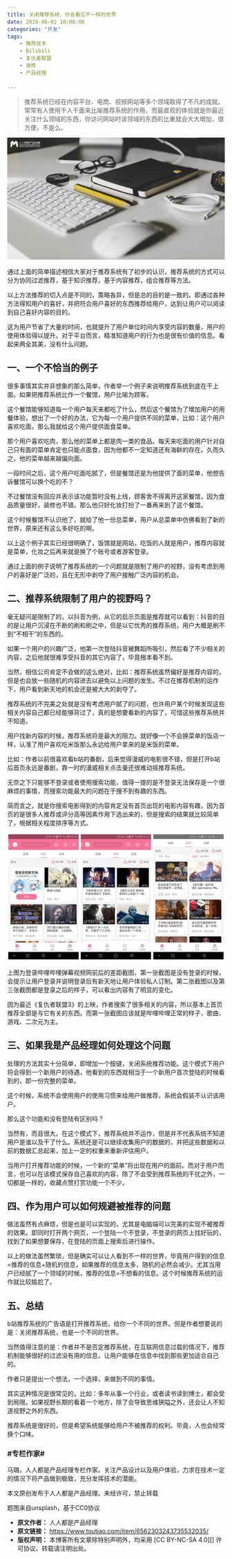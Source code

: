 ```yaml
---
title: 关闭推荐系统，你会看见不一样的世界
date: 2018-06-02 10:08:08
categories: "开发"
tags:
	- 推荐技术
	- Bilibili
	- 复仇者联盟
	- 装修
	- 产品经理

---
```


> 推荐系统已经在内容平台、电商、视频网站等多个领域取得了不凡的成就。常常有人使用千人千面来比喻推荐系统的作用，而最直观的体验就是你最近关注什么领域的东西，你访问网站时该领域的东西的比重就会大大增加，很方便，不是么。

![关闭推荐系统，你会看见不一样的世界][3UFF-JMYM-2ARV.jpg]

通过上面的简单描述相信大家对于推荐系统有了初步的认识，推荐系统的方式可以分为协同过滤推荐，基于知识推荐，基于内容推荐，组合推荐等方法。

以上方法推荐的切入点是不同的，策略各异，但是总的目的是一致的。即通过各种方法得知用户的喜好，并把符合用户喜好的东西推荐给用户，达到让用户可以阅读到自己喜好内容的目的。

这为用户节省了大量的时间，也就提升了用户单位时间内享受内容的数量，用户的使用体验得以提升。对于平台而言，精准知道用户的行为也是很有价值的信息。看起来两全其美，没有什么问题。

## 一、一个不恰当的例子 ##

很多事情其实并非想象的那么简单，作者举一个例子来说明推荐系统到底在干上面。如果把推荐系统比作一个餐馆，用户比喻为顾客。

这个餐馆能够知道每一个用户每天来都吃了什么，然后这个餐馆为了增加用户的用餐体验，想出了一个好的办法，它为每一个用户提供不同的菜单，比如：这个用户喜欢吃面，那么我就给这个用户提供面食菜单。

那个用户喜欢吃肉，那么他的菜单上都是肉一类的食品。每天来吃面的用户针对自己只有面的菜单肯定也只能点面食，因为他都不一定知道还有海鲜的存在。久而久之，他的菜单越来越偏向面。

一段时间之后，这个用户吃面吃腻了，但是餐馆还是为他提供了面的菜单，他想告诉餐馆可以换个吃的不？

不过餐馆没有回应并表示该功能暂时没有上线，顾客舍不得离开这家餐馆，因为食品质量很好，装修也不错。那么他只好化妆打扮了一番再来到了这个餐馆。

这个时候餐馆不认识他了，就给了他一份总菜单，用户从总菜单中仿佛看到了新的世界，原来还有这么多好吃的啊。

以上这个例子其实已经很明确了，饭馆就是网站，吃饭的人就是用户，推荐内容就是菜单，化妆之后再来就是换了个账号或者游客登录。

通过上面的例子说明了推荐系统的一个问题就是限制了用户的视野，没有考虑到用户的喜好是广泛的，且在无形中剥夺了用户接触广泛内容的机会。

## 二、推荐系统限制了用户的视野吗？ ##

毫无疑问是限制了的，以抖音为例，从它的启示页面是推荐就可以看到：抖音的目的是让用户沉浸在不断的刷和刷之中，但是以它优秀的推荐系统，用户大概是刷不到“不相干”的东西的。

如果一个用户的兴趣广泛，他第一次登陆抖音被舞蹈所吸引，然后看了不少相关的内容，之后他就很难享受抖音的其它内容了，毕竟根本看不到。

当然，相信公司肯定不会做的这么绝对，比如：推荐系统虽然偏好是推荐内容的，但是也会放一些随机的内容进去以避免以上问题的发生。不过在推荐机制的运作下，用户看到新天地的机会还是被大大的剥夺了。

推荐系统的不完美之处就是没有考虑用户腻了的问题，也许用户某个时候发现这些相关内容自己都已经能够背过了，真的是想要看新的内容了，可惜这些推荐系统并不知道。

用户找新内容的时候，推荐系统将是最大的阻力。就好像一个不会换菜单的饭店一样，认准了用户喜欢吃米饭那么永远给用户拿来的是米饭的菜单。

比如：作者以前很喜欢看b站的番剧，后来觉得漫威的电影很不错，但是打开b站后首页永远是番剧，靠一时的漫威相关点击量还很难动摇推荐系统。

无奈之下只能够不登录或者使用搜索功能，值得一提的是不登录无法保存是一个很麻烦的事情，而搜索功能最大的问题在于搜不到有趣的东西。

简而言之，就是你搜索电影得到的内容肯定没有首页出现的电影内容有趣，因为首页的是很多人推荐或评分高等因素作用下选出来的，但是搜索的结果就比较简单了，根据相关程度排序等方式。

![关闭推荐系统，你会看见不一样的世界][IRF2-UUIV-77RY.jpg]

上图为登录哔哩哔哩弹幕视频网前后的差距截图，第一张截图是没有登录的时候，会提示让用户登录并说明登录后有新天地让用户体验私人订制。第二张截图以及第三张截图都是登录之后的样子，可以看出内容有了明显的变化。

因为最近《复仇者联盟3》的上映，作者搜索了很多相关的内容，所以基本上首页推荐全部是与它有关的东西。而第一张截图应该就是哔哩哔哩正常的样子，歌曲、游戏、二次元为主。

## 三、如果我是产品经理如何处理这个问题 ##

处理的方法其实十分简单，即增加一个按键，关闭系统推荐功能。这个模式下用户将会得到一个新用户的待遇，他看到的东西就相当于一个新用户首次登陆的时候看到的，即一份完整的菜单。

这个时候，系统不会使用用户的使用习惯来给用户做推荐，系统会假装不认识该用户。

那么这个功能和没有登陆有区别吗？

当然有，而且很大。在这个模式下，推荐系统并不运作，但是并不代表系统不知道用户是谁以及干了什么。系统还是可以继续收集用户的数据的，并把这些数据和以前的数据汇总起来，加上一定的权重来重新评估用户。

当用户打开推荐功能的时候，一个新的“菜单”将出现在用户的面前。而对于用户而言，也可以在该模式保存自己喜欢的内容，除了不会受到推荐系统的干扰之外，一切都是一样的，收藏点赞打赏功能一个不少。

## 四、作为用户可以如何规避被推荐的问题 ##

做法虽然有点麻烦，但是也是可以实现的，尤其是电脑端可以完美的实现不被推荐的效果。即同时打开两个网页，一个登陆一个不登录，不登录的网页上找好玩的，找到了如果想要保存，在登陆的页面上搜索后进行操作。

以上的做法虽然繁琐，但是确实可以让人看到不一样的世界，毕竟用户得到的信息=推荐的信息+随机的信息，如果推荐的信息太多，随机的必然会减少。尤其当用户已经腻了一个领域的时候，推荐的信息=不想看的信息。这个时候推荐系统的运作就比较尴尬了。

## 五、总结 ##

b站推荐系统的广告语是打开推荐系统，给你一个不同的世界。但是作者想要说的是：关闭推荐系统，也是一个不同的世界。

当然值得注意的是：作者并不是否定推荐系统，在互联网信息过载的情况下，推荐机制能够很好的过滤没有用的信息，让用户能够在信息中找到那些更加适合自己的。

作者只是提出一个想法，一个选择，来做到不同的事情。

其实这种情况是很常见的，比如：多年从事一个行业，或者读书读到博士，都会受到局限。如果视野长期的看着一个地方，除了会导致思维狭隘之外，还会让人不知道视野之外的东西。

推荐系统是很好的，但是希望系统能够给用户不被推荐的权利。毕竟，人也会经常换个口味。

### **\#专栏作家\#** ###

马璐，人人都是产品经理专栏作家。关注产品设计以及用户体验，力求在技术一定的情况下将产品做到极致，充分发挥技术的潜能。

本文原创发布于人人都是产品经理。未经许可，禁止转载

题图来自unsplash，基于CC0协议


[3UFF-JMYM-2ARV.jpg]: static/resources/crawler/3UFF-JMYM-2ARV.jpg
[IRF2-UUIV-77RY.jpg]: static/resources/crawler/IRF2-UUIV-77RY.jpg
 *  **原文作者：** 人人都是产品经理
 *  **原文链接：** https://www.toutiao.com/item/6562303243735532035/
 *  **版权声明：** 本博客所有文章除特别声明外，均采用 [CC BY-NC-SA 4.0][] 许可协议。转载请注明出处。
